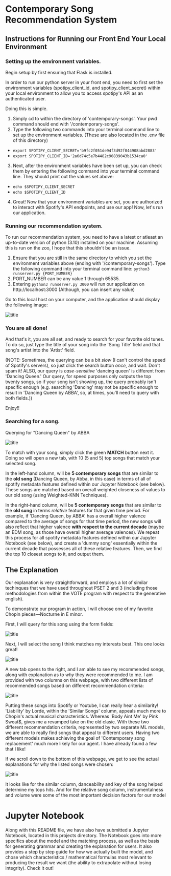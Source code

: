 # Contemporary Song Recommendation System

## Instructions for Running our Front End Your Local Environment

### Setting up the environment variables.

Begin setup by first ensuring that Flask is installed.

In order to run our python server in your front end, you need to first set the environment variables (spotipy_client_id, and spotipy_client_secret) within your local environment to allow you to access spotipy's API as an authenticated user.

Doing this is simple.

1. Simply cd to within the directory of 'contemporary-songs'. Your pwd command should end with '/contemporary-songs'.
2. Type the following two commands into your terminal command line to set up the environment variables. (These are also located in the .env file of this directory)
- ```export SPOTIPY_CLIENT_SECRET='b9fc2f051de94f3d92f044908abd2883'``` 
- ```export SPOTIPY_CLIENT_ID='2a6d74c5e7b4482c90839043b1534ca0'```
3. Next, after the environment variables have been set up, you can check them by entering the following command into your terminal command line. They should print out the values set above:
- ```echo $SPOTIPY_CLIENT_SECRET```
- ```echo $SPOTIPY_CLIENT_ID```
4. Great! Now that your environment variables are set, you are authorized to interact with Spotify's API endpoints, and use our app! Now, let's run our application.

### Running our recommendation system.

To run our recommendation system, you need to have a latest or atleast an up-to-date version of python (3.10) installed on your machine. Assuming this is run on the zoo, I hope that this shouldn't be an issue.

1. Ensure that you are still in the same directory to which you set the environment variables above (ending with '/contemporary-songs'). Type the following command into your terminal command line:
```python3 runserver.py {PORT_NUMBER}```
2. PORT_NUMBER can be any value 1 through 65535.
3. Entering ```python3 runserver.py 3000``` will run our application on http://localhost:3000 (Although, you can insert any value)

Go to this local host on your computer, and the application should display the following image:

![title](Images/homepage.png)

### You are all done!

And that's it, you are all set, and ready to search for your favorite old tunes.
To do so, just type the title of your song into the 'Song Title' field and that song's artist into the 'Artist' field.

(NOTE: Sometimes, the querying can be a bit *slow* (I can't control the speed of Spotify's servers), so just click the search button *once*, and wait. Don't spam it! ALSO, our query is *case-sensitive* 'dancing queen' is different from 'Dancing Queen.' Our query, for speed purposes only outputs the top twenty songs, so if your song isn't showing up, the query probably isn't specific enough (e.g. searching 'Dancing' may not be specific enough to result in 'Dancing Queen by ABBA', so, at times, you'll need to query with both fields.))

Enjoy!!

### Searching for a song.

Querying for "Dancing Queen" by ABBA

![title](Images/abba.png)

To match with your song, simply click the green **MATCH** button next it. Doing so will open a new tab, with 10 (5 and 5) top songs that match your selected song.

In the left-hand column, will be **5 contemporary songs** that are similar to the **old song** (Dancing Queen, by Abba, in this case) in terms of all of spotify metadata features defined within our Jupyter Notebook (see below). These songs are matched based on overall weighted closeness of values to our old song (using Weighted-KNN Techniques).

In the right-hand column, will be **5 contemporary songs** that are similar to the **old song** in terms *relative* features for that given time period. For example, if 'Dancing Queen, by ABBA' has a overall higher valence compared to the average of songs for that time period, the new songs will also reflect that higher valence **with respect to the current decade** (maybe an EDM song, as those have overall higher average valences). We repeat this process for all spotify metadata features defined within our Jupyter Notebook (see below), and create a 'dummy song' essentially within the current decade that possesses all of these relative features. Then, we find the top 10 closest songs to it, and output them.

## The Explanation 

Our explanation is very straightforward, and employs a lot of similar techinques that we have used throughout PSET 2 and 3 (including those methodologies from within the VOTE program with respect to the generative english). 

To demonstrate our program in action, I will choose one of my favorite Chopin pieces—Nocturne in E minor.

First, I will query for this song using the form fields:

![title](Images/chopin.png)

Next, I will select the song I think matches my interests best. This one looks great!

![title](Images/match.png)

A new tab opens to the right, and I am able to see my recommended songs, along with explanation as to *why* they were recommended to me. I am provided with two columns on this webpage, with two different lists of recommended songs based on different recommendation criteria:

![title](Images/chopin_rec.jpeg)

Putting these songs into Spotify or Youtube, I can really hear a similarity! 'Liability' by Lorde, within the 'Similar Songs' column, appeals much more to Chopin's actual musical characteristics. Whereas 'Body Aint Me' by Pink Sweat$, gives me a revamped take on the old clasic. With these two different recommendation criteria, represented by two separate ML models, we are able to really find songs that appeal to different users. Having two different models makes achieving the goal of 'Contemporary song replacement' much more likely for our agent. I have already found a few that I like!

If we scroll down to the bottom of this webpage, we get to see the actual explanations for why the listed songs were chosen:

![title](Images/explanations.jpeg)

It looks like for the similar column, danceability and key of the song helped determine my tops hits. And for the relative song column, instrumentalness and volume were some of the most important decision factors for our model

# Jupyter Notebook

Along with this README file, we have also have submitted a Jupyter Notebook, located in this projects directory. The Notebook goes into more specifics about the model and the matching process, as well as the basis for generating grammar and creating the explanation for users. It also provides a step by step guide for how we actually built the model, and chose which characteristics / mathematical formulas most relevant to producing the result we want (the ability to extrapolate without losing integrity). Check it out!